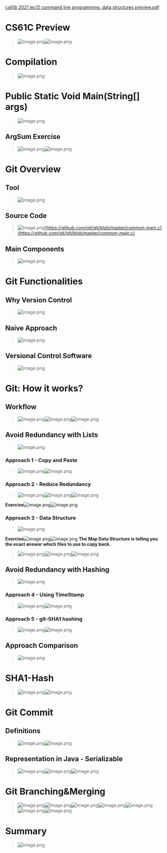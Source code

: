 [cs61b 2021 lec12 command line programming, data structures preview.pdf](https://www.yuque.com/attachments/yuque/0/2023/pdf/12393765/1676635035305-509d6210-fabf-4bfb-a7fa-907ff0464f3b.pdf)

# CS61C Preview
> ![image.png](./Git_Command_Line_Programming.assets/20230302_0946407537.png)![image.png](./Git_Command_Line_Programming.assets/20230302_0946409732.png)


# Compilation
> ![image.png](./Git_Command_Line_Programming.assets/20230302_0946419295.png)



# Public Static Void Main(String[] args)
> ![image.png](./Git_Command_Line_Programming.assets/20230302_0946418067.png)


## ArgSum Exercise
> ![image.png](./Git_Command_Line_Programming.assets/20230302_0946416261.png)![image.png](./Git_Command_Line_Programming.assets/20230302_0946412581.png)



# Git Overview
## Tool
> ![image.png](./Git_Command_Line_Programming.assets/20230302_0946414601.png)


## Source Code
> ![image.png](./Git_Command_Line_Programming.assets/20230302_0946414334.png)[https://github.com/git/git/blob/master/common-main.c](https://github.com/git/git/blob/master/common-main.c)



## Main Components
> ![image.png](./Git_Command_Line_Programming.assets/20230302_0946418800.png)



# Git Functionalities
## Why Version Control
> ![image.png](./Git_Command_Line_Programming.assets/20230302_0946412115.png)




## Naive Approach
> ![image.png](./Git_Command_Line_Programming.assets/20230302_0946427078.png)



## Versional Control Software
> ![image.png](./Git_Command_Line_Programming.assets/20230302_0946428263.png)




# Git: How it works?
## Workflow
> ![image.png](./Git_Command_Line_Programming.assets/20230302_0946429071.png)![image.png](./Git_Command_Line_Programming.assets/20230302_0946423465.png)![image.png](./Git_Command_Line_Programming.assets/20230302_0946424622.png)


## Avoid Redundancy with Lists
> ![image.png](./Git_Command_Line_Programming.assets/20230302_0946421593.png)



### Approach 1 - Copy and Paste
> ![image.png](./Git_Command_Line_Programming.assets/20230302_0946424303.png)![image.png](./Git_Command_Line_Programming.assets/20230302_0946439941.png)



### Approach 2 - Reduce Redundancy
> ![image.png](./Git_Command_Line_Programming.assets/20230302_0946436401.png)![image.png](./Git_Command_Line_Programming.assets/20230302_0946434520.png)![image.png](./Git_Command_Line_Programming.assets/20230302_0946436111.png)

**Exercise**![image.png](./Git_Command_Line_Programming.assets/20230302_0946438850.png)![image.png](./Git_Command_Line_Programming.assets/20230302_0946435715.png)


### Approach 3 - Data Structure
> ![image.png](./Git_Command_Line_Programming.assets/20230302_0946432854.png)

**Exercise**![image.png](./Git_Command_Line_Programming.assets/20230302_0946436465.png)![image.png](./Git_Command_Line_Programming.assets/20230302_0946445538.png)
**The Map Data Structure is telling you the exact answer which files to use to copy back.**
> ![image.png](./Git_Command_Line_Programming.assets/20230302_0946447643.png)![image.png](./Git_Command_Line_Programming.assets/20230302_0946442287.png)![image.png](./Git_Command_Line_Programming.assets/20230302_0946446221.png)



## Avoid Redundancy with Hashing
> ![image.png](./Git_Command_Line_Programming.assets/20230302_0946442345.png)


### Approach 4 - Using TimeStamp
> ![image.png](./Git_Command_Line_Programming.assets/20230302_0946444110.png)![image.png](./Git_Command_Line_Programming.assets/20230302_0946444050.png)


### Approach 5 -  git-SHA1 hashing
> ![image.png](./Git_Command_Line_Programming.assets/20230302_0946457339.png)![image.png](./Git_Command_Line_Programming.assets/20230302_0946451839.png)



## Approach Comparison
> ![image.png](./Git_Command_Line_Programming.assets/20230302_0946452952.png)



# SHA1-Hash
> ![image.png](./Git_Command_Line_Programming.assets/20230302_0946452861.png)![image.png](./Git_Command_Line_Programming.assets/20230302_0946458452.png)


# Git Commit
## Definitions
> ![image.png](./Git_Command_Line_Programming.assets/20230302_0946459078.png)![image.png](./Git_Command_Line_Programming.assets/20230302_0946466054.png)



## Representation in Java - Serializable
> ![image.png](./Git_Command_Line_Programming.assets/20230302_0946465859.png)![image.png](./Git_Command_Line_Programming.assets/20230302_0946468035.png)![image.png](./Git_Command_Line_Programming.assets/20230302_0946468979.png)



# Git Branching&Merging
> ![image.png](./Git_Command_Line_Programming.assets/20230302_0946462070.png)![image.png](./Git_Command_Line_Programming.assets/20230302_0946461135.png)![image.png](./Git_Command_Line_Programming.assets/20230302_0946461688.png)![image.png](./Git_Command_Line_Programming.assets/20230302_0946467605.png)![image.png](./Git_Command_Line_Programming.assets/20230302_0946478211.png)![image.png](./Git_Command_Line_Programming.assets/20230302_0946475293.png)![image.png](./Git_Command_Line_Programming.assets/20230302_0946473292.png)



# Summary
> ![image.png](./Git_Command_Line_Programming.assets/20230302_0946472729.png)

